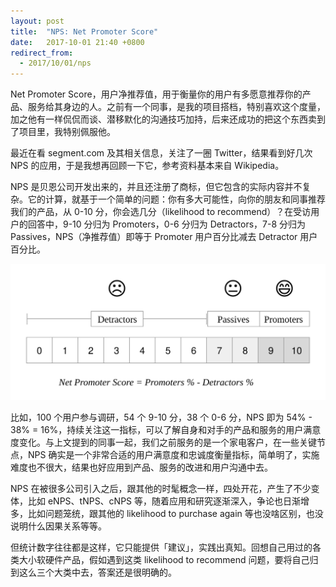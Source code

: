 ```yaml
---
layout: post
title:  "NPS: Net Promoter Score"
date:   2017-10-01 21:40 +0800
redirect_from:
  - 2017/10/01/nps
---
```


Net Promoter Score，用户净推荐值，用于衡量你的用户有多愿意推荐你的产品、服务给其身边的人。之前有一个同事，是我的项目搭档，特别喜欢这个度量，加之他有一样侃侃而谈、潜移默化的沟通技巧加持，后来还成功的把这个东西卖到了项目里，我特别佩服他。

最近在看 segment.com 及其相关信息，关注了一圈 Twitter，结果看到好几次 NPS 的应用，于是我想再回顾一下它，参考资料基本来自 Wikipedia。

NPS 是贝恩公司开发出来的，并且还注册了商标，但它包含的实际内容并不复杂。它的计算，就基于一个简单的问题：你有多大可能性，向你的朋友和同事推荐我们的产品，从 0-10 分，你会选几分（likelihood to recommend）？在受访用户的回答中，9-10 分归为 Promoters，0-6 分归为 Detractors，7-8 分归为 Passives，NPS（净推荐值）即等于 Promoter 用户百分比减去 Detractor 用户百分比。

![NPS](/files/2017/10/01/nps.svg)

比如，100 个用户参与调研，54 个 9-10 分，38 个 0-6 分，NPS 即为 54% - 38% = 16%，持续关注这一指标，可以了解自身和对手的产品和服务的用户满意度变化。与上文提到的同事一起，我们之前服务的是一个家电客户，在一些关键节点，NPS 确实是一个非常合适的用户满意度和忠诚度衡量指标，简单明了，实施难度也不很大，结果也好应用到产品、服务的改进和用户沟通中去。

NPS 在被很多公司引入之后，跟其他的时髦概念一样，四处开花，产生了不少变体，比如 eNPS、tNPS、cNPS 等，随着应用和研究逐渐深入，争论也日渐增多，比如问题笼统，跟其他的 likelihood to purchase again 等也没啥区别，也没说明什么因果关系等等。

但统计数字往往都是这样，它只能提供「建议」，实践出真知。回想自己用过的各类大小软硬件产品，假如遇到这类 likelihood to recommend 问题，要将自己归到这么三个大类中去，答案还是很明确的。
